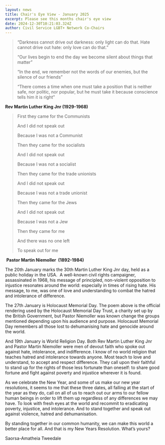 ```yaml
---
layout: news
title: Chair's Eye View - January 2025
excerpt: Please see this months chair's eye view
date: 2024-12-30T10:21:03.324Z
author: Civil Service LGBT+ Network Co-Chairs
---
```

> “Darkness cannot drive out darkness: only light can do that. Hate cannot drive out hate: only love can do that.”
>
> “Our lives begin to end the day we become silent about things that matter”
>
> “In the end, we remember not the words of our enemies, but the silence of our friends”
>
> “There comes a time when one must take a position that is neither safe, nor politic, nor popular, but he must take it because conscience tells him it is right”

**Rev Martin Luther King Jnr (1929-1968)**

> First they came for the Communists
>
> And I did not speak out
>
> Because I was not a Communist
>
>
>
> Then they came for the socialists
>
> And I did not speak out
>
> Because I was not a socialist
>
>
>
> Then they came for the trade unionists
>
> And I did not speak out
>
> Because I was not a trade unionist
>
>
>
> Then they came for the Jews
>
> And I did not speak out
>
> Because I was not a Jew
>
>
>
> Then they came for me
>
> And there was no one left
>
> To speak out for me

 **Pastor Martin Niemoller  (1892-1984)**

The 20th January marks the 30th Martin Luther King Jnr day, held as a public holiday in the USA.  A well-known civil rights campaigner, assassinated in 1968, his message of principled, non-violent opposition to injustice resonates around the world: especially in times of rising hate. His message, to me, was one of love and understanding to combat the hatred and intolerance of difference.

The 27th January is Holocaust Memorial Day. The poem above is the official rendering used by the Holocaust Memorial Day Trust, a charity set up by the British Government, but Pastor Niemoller was known change the groups mentioned depending upon his audience and purpose. Holocaust Memorial Day remembers all those lost to dehumanising hate and genocide around the world.

And 19th January is World Religion Day. Both Rev Martin Luther King Jnr and Pastor Martin Niemoller were men of devout faith who spoke out against hate, intolerance, and indifference. I know of no world religion that teaches hatred and intolerance towards anyone. Most teach to love and understand, to accept and respect difference. They call upon their faithful to stand up for the rights of those less fortunate than oneself: to share good fortune and fight against poverty and injustice wherever it is found.

As we celebrate the New Year, and some of us make our new year resolutions, it seems to me that these three dates, all falling at the start of the year as they do, call on all of us to reach out our arms to our fellow human beings in order to lift them up regardless of any differences we may have. To look with fresh eyes at the world and recommit to eradicating poverty, injustice, and intolerance. And to stand together and speak out against violence, hatred and dehumanisation.

By standing together in our common humanity, we can make this world a better place for all. And that is my New Years Resolution. What’s yours?

Saorsa-Amatheia Tweedale